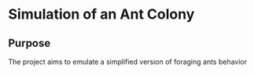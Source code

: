  # Simulation of an Ant Colony

 ## Purpose

 The project aims to emulate a simplified version of foraging ants behavior
